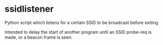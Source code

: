 # ssidlistener

Python script which listens for a certain SSID to be broadcast before exiting

Intended to delay the start of another program until an SSID probe-req is made, or a beacon frame is seen.


